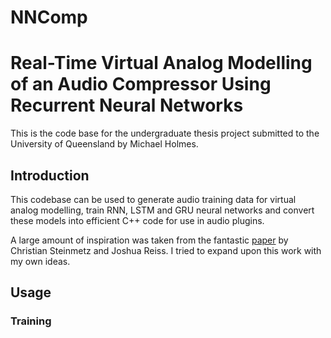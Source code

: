 # NNComp
# Real-Time Virtual Analog Modelling of an Audio Compressor Using Recurrent Neural Networks
This is the code base for the undergraduate thesis project submitted to the University of Queensland by Michael Holmes.
## Introduction
This codebase can be used to generate audio training data for virtual analog modelling, train RNN, LSTM and GRU neural networks and convert these models into efficient C++ code for use in audio plugins.

A large amount of inspiration was taken from the fantastic [paper](https://arxiv.org/abs/2102.06200) by Christian Steinmetz and Joshua Reiss. I tried to expand upon this work with my own ideas.

## Usage
### Training
